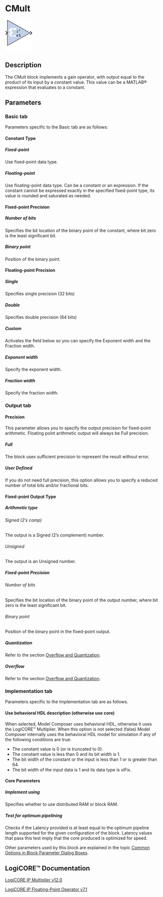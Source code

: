 # CMult

![](./Images/block.png)

## Description
The CMult block implements a gain operator, with output equal to
the product of its input by a constant value. This value can be a
MATLAB® expression that evaluates to a constant.

## Parameters

### Basic tab  
Parameters specific to the Basic tab are as follows:

#### Constant Type  

##### Fixed-point  
Use fixed-point data type.

##### Floating-point  
Use floating-point data type. Can be a constant or an expression. If the
constant cannot be expressed exactly in the specified fixed-point type,
its value is rounded and saturated as needed.

#### Fixed-point Precision  

##### Number of bits  
Specifies the bit location of the binary point of the constant, where
bit zero is the least significant bit.

##### Binary point  
Position of the binary point.

#### Floating-point Precision  
##### Single  
Specifies single precision (32 bits)

##### Double  
Specifies double precision (64 bits)

##### Custom  
Activates the field below so you can specify the Exponent width and the
Fraction width.

##### Exponent width  
Specify the exponent width.

##### Fraction width  
Specify the fraction width.


### Output tab  
#### Precision  
This parameter allows you to specify the output precision for
fixed-point arithmetic. Floating point arithmetic output will always be
Full precision.

##### Full  
The block uses sufficient precision to represent the result without
error.

##### User Defined  
If you do not need full precision, this option allows you to specify a
reduced number of total bits and/or fractional bits.

#### Fixed-point Output Type  
##### Arithmetic type  
###### Signed (2’s comp)  
The output is a Signed (2’s complement) number.

###### Unsigned  
The output is an Unsigned number.

##### Fixed-point Precision  
###### Number of bits  
Specifies the bit location of the binary point of the output number,
where bit zero is the least significant bit.

###### Binary point  
Position of the binary point in the fixed-point output.

##### Quantization  
Refer to the section [Overflow and
Quantization](matlab:helpview(vmcHelp('name','common-options'))).

##### Overflow  
  Refer to the section [Overflow and
Quantization](matlab:helpview(vmcHelp('name','common-options'))).


### Implementation tab  
Parameters specific to the Implementation tab are as follows.

#### Use behavioral HDL description (otherwise use core)  
When selected, Model Composer uses behavioral HDL, otherwise it uses the LogiCORE™ Multiplier. When this option is not selected (false)
Model Composer internally uses the behavioral HDL model for simulation
if any of the following conditions are true:

- The constant value is 0 (or is truncated to 0).
- The constant value is less than 0 and its bit width is 1.
- The bit width of the constant or the input is less than 1 or is
  greater than 64.
- The bit width of the input data is 1 and its data type is xlFix.

#### Core Parameters  
##### Implement using  
Specifies whether to use distributed RAM or block RAM.

##### Test for optimum pipelining  
Checks if the Latency provided is at least equal to the optimum pipeline
length supported for the given configuration of the block. Latency
values that pass this test imply that the core produced is optimized for
speed.

Other parameters used by this block are explained in the topic [Common
Options in Block Parameter Dialog
Boxes](matlab:helpview(vmcHelp('name','common-options'))).

## LogiCORE™ Documentation

[LogiCORE IP Multiplier
v12.0](https://docs.xilinx.com/access/sources/ud/document?isLatest=true&url=pg108-mult-gen&ft:locale=en-US)

[LogiCORE IP Floating-Point Operator
v7.1](https://docs.xilinx.com/access/sources/ud/document?isLatest=true&url=pg060-floating-point&ft:locale=en-US)
